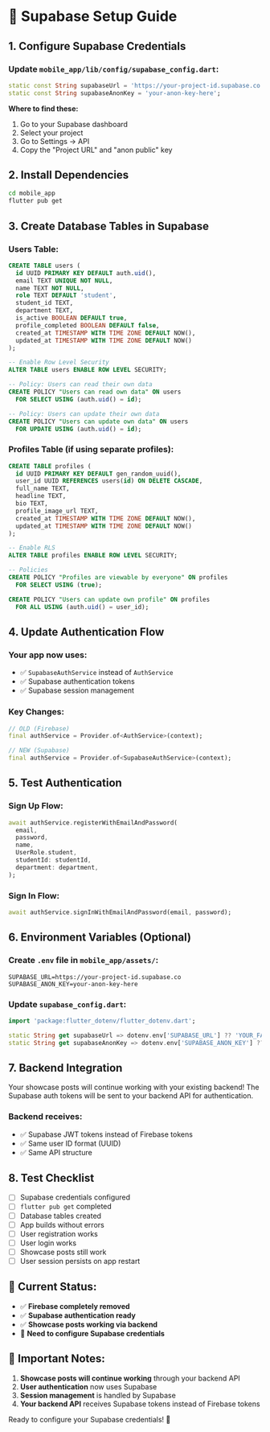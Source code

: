 # 🚀 Supabase Setup Guide

## 1. **Configure Supabase Credentials**

### Update `mobile_app/lib/config/supabase_config.dart`:
```dart
static const String supabaseUrl = 'https://your-project-id.supabase.co';
static const String supabaseAnonKey = 'your-anon-key-here';
```

**Where to find these:**
1. Go to your Supabase dashboard
2. Select your project
3. Go to Settings → API
4. Copy the "Project URL" and "anon public" key

## 2. **Install Dependencies**
```bash
cd mobile_app
flutter pub get
```

## 3. **Create Database Tables in Supabase**

### Users Table:
```sql
CREATE TABLE users (
  id UUID PRIMARY KEY DEFAULT auth.uid(),
  email TEXT UNIQUE NOT NULL,
  name TEXT NOT NULL,
  role TEXT DEFAULT 'student',
  student_id TEXT,
  department TEXT,
  is_active BOOLEAN DEFAULT true,
  profile_completed BOOLEAN DEFAULT false,
  created_at TIMESTAMP WITH TIME ZONE DEFAULT NOW(),
  updated_at TIMESTAMP WITH TIME ZONE DEFAULT NOW()
);

-- Enable Row Level Security
ALTER TABLE users ENABLE ROW LEVEL SECURITY;

-- Policy: Users can read their own data
CREATE POLICY "Users can read own data" ON users
  FOR SELECT USING (auth.uid() = id);

-- Policy: Users can update their own data
CREATE POLICY "Users can update own data" ON users
  FOR UPDATE USING (auth.uid() = id);
```

### Profiles Table (if using separate profiles):
```sql
CREATE TABLE profiles (
  id UUID PRIMARY KEY DEFAULT gen_random_uuid(),
  user_id UUID REFERENCES users(id) ON DELETE CASCADE,
  full_name TEXT,
  headline TEXT,
  bio TEXT,
  profile_image_url TEXT,
  created_at TIMESTAMP WITH TIME ZONE DEFAULT NOW(),
  updated_at TIMESTAMP WITH TIME ZONE DEFAULT NOW()
);

-- Enable RLS
ALTER TABLE profiles ENABLE ROW LEVEL SECURITY;

-- Policies
CREATE POLICY "Profiles are viewable by everyone" ON profiles
  FOR SELECT USING (true);

CREATE POLICY "Users can update own profile" ON profiles
  FOR ALL USING (auth.uid() = user_id);
```

## 4. **Update Authentication Flow**

### Your app now uses:
- ✅ `SupabaseAuthService` instead of `AuthService`
- ✅ Supabase authentication tokens
- ✅ Supabase session management

### Key Changes:
```dart
// OLD (Firebase)
final authService = Provider.of<AuthService>(context);

// NEW (Supabase)
final authService = Provider.of<SupabaseAuthService>(context);
```

## 5. **Test Authentication**

### Sign Up Flow:
```dart
await authService.registerWithEmailAndPassword(
  email,
  password,
  name,
  UserRole.student,
  studentId: studentId,
  department: department,
);
```

### Sign In Flow:
```dart
await authService.signInWithEmailAndPassword(email, password);
```

## 6. **Environment Variables (Optional)**

### Create `.env` file in `mobile_app/assets/`:
```env
SUPABASE_URL=https://your-project-id.supabase.co
SUPABASE_ANON_KEY=your-anon-key-here
```

### Update `supabase_config.dart`:
```dart
import 'package:flutter_dotenv/flutter_dotenv.dart';

static String get supabaseUrl => dotenv.env['SUPABASE_URL'] ?? 'YOUR_FALLBACK_URL';
static String get supabaseAnonKey => dotenv.env['SUPABASE_ANON_KEY'] ?? 'YOUR_FALLBACK_KEY';
```

## 7. **Backend Integration**

Your showcase posts will continue working with your existing backend! The Supabase auth tokens will be sent to your backend API for authentication.

### Backend receives:
- ✅ Supabase JWT tokens instead of Firebase tokens
- ✅ Same user ID format (UUID)
- ✅ Same API structure

## 8. **Test Checklist**

- [ ] Supabase credentials configured
- [ ] `flutter pub get` completed
- [ ] Database tables created
- [ ] App builds without errors
- [ ] User registration works
- [ ] User login works
- [ ] Showcase posts still work
- [ ] User session persists on app restart

## 🎯 **Current Status:**
- ✅ **Firebase completely removed**
- ✅ **Supabase authentication ready**
- ✅ **Showcase posts working via backend**
- 🔄 **Need to configure Supabase credentials**

## 🚨 **Important Notes:**
1. **Showcase posts will continue working** through your backend API
2. **User authentication** now uses Supabase
3. **Session management** is handled by Supabase
4. **Your backend API** receives Supabase tokens instead of Firebase tokens

Ready to configure your Supabase credentials! 🚀